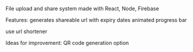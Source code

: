 File upload and share system made with React, Node, Firebase

Features:
generates shareable url with expiry dates
animated progress bar

use url shortener

Ideas for improvement:
QR code generation option
